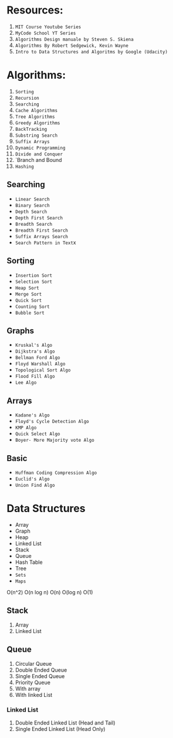 # Resources:

1. `MIT Course Youtube Series`
2. `MyCode School YT Series`
3. `Algorithms Design manuale by Steven S. Skiena`
4. `Algorithms By Robert Sedgewick, Kevin Wayne`
5. `Intro to Data Structures and Algoritms by Google (Udacity)`


# Algorithms:
1. `Sorting`
2. `Recursion`
3. `Searching`
4. `Cache Algorithms`
5. `Tree Algorithms`
6. `Greedy Algorithms`
7. `BackTracking`
8. `Substring Search`
9. `Suffix Arrays`
10. `Dynamic Programming`
11. `Divide and Conquer`
12. `Branch and Bound
13. `Hashing`



## Searching
* `Linear Search`
* `Binary Search`
* `Depth Search`
* `Depth First Search`
* `Breadth Search`
* `Breadth First Search`
* `Suffix Arrays Search`
* `Search Pattern in Text`x

## Sorting
* `Insertion Sort`
* `Selection Sort`
* `Heap Sort`
* `Merge Sort`
* `Quick Sort`
* `Counting Sort`
* `Bubble Sort`

## Graphs
* `Kruskal's Algo`
* `Dijkstra's Algo`
* `Bellman Ford Algo`
* `Floyd Warshall Algo`
* `Topological Sort Algo`
* `Flood Fill Algo`
* `Lee Algo`

## Arrays
* `Kadane's Algo`
* `Floyd's Cycle Detection Algo`
* `KMP Algo`
* `Quick Select Algo`
* `Boyer- More Majority vote Algo`

## Basic
* `Huffman Coding Compression Algo`
* `Euclid's Algo`
* `Union Find Algo`


# Data Structures
* Array
* Graph
* Heap
* Linked List
* Stack
* Queue
* Hash Table
* Tree
* `Sets`
* `Maps`


O(n^2)
O(n log n)
O(n)
O(log n)
O(1)


## Stack
1. Array
2. Linked List

## Queue
1. Circular Queue
2. Double Ended Queue
3. Single Ended Queue
4. Priority Queue
5. With array
6. With linked List

### Linked List
1. Double Ended Linked List (Head and Tail)
2. Single Ended Linked List (Head Only)



